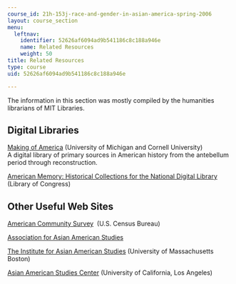 ```yaml
---
course_id: 21h-153j-race-and-gender-in-asian-america-spring-2006
layout: course_section
menu:
  leftnav:
    identifier: 52626af6094ad9b541186c8c188a946e
    name: Related Resources
    weight: 50
title: Related Resources
type: course
uid: 52626af6094ad9b541186c8c188a946e

---
```


The information in this section was mostly compiled by the humanities librarians of MIT Libraries.

Digital Libraries
-----------------

[Making of America](https://quod.lib.umich.edu/m/moagrp/) (University of Michigan and Cornell University)  
A digital library of primary sources in American history from the antebellum period through reconstruction.

[American Memory: Historical Collections for the National Digital Library](http://memory.loc.gov/ammem/) (Library of Congress)

Other Useful Web Sites
----------------------

[American Community Survey](https://www.census.gov/programs-surveys/acs/)  (U.S. Census Bureau)

[Association for Asian American Studies](http://www.aaastudies.org/)

[The Institute for Asian American Studies](http://www.iaas.umb.edu/) (University of Massachusetts Boston)

[Asian American Studies Center](http://www.aasc.ucla.edu/default.asp) (University of California, Los Angeles)